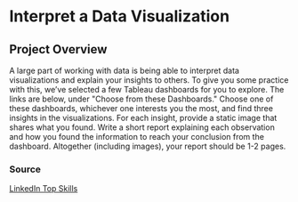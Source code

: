 # Interpret a Data Visualization
## Project Overview
A large part of working with data is being able to interpret data visualizations and explain your insights to others. To give you some practice with this, we’ve selected a few Tableau dashboards for you to explore. The links are below, under "Choose from these Dashboards." Choose one of these dashboards, whichever one interests you the most, and find three insights in the visualizations. For each insight, provide a static image that shares what you found. Write a short report explaining each observation and how you found the information to reach your conclusion from the dashboard. Altogether (including images), your report should be 1-2 pages.

### Source
[LinkedIn Top Skills](https://classroom.udacity.com/nanodegrees/nd098-connect/parts/46bfddeb-c6e2-4250-9ecf-137eaea56ce9/modules/13253551-d0f4-48df-822a-97de2763e23c/lessons/843e9dcb-0d5f-4aec-872d-972fb936d4c4/concepts/7f2f3f82-593e-4a28-8633-276934e73f7f#:~:text=Malaria%20in%20Africa-,LinkedIn%20Top%20Skills,-If%20you%20choose) 

